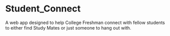 # Student_Connect


A web app designed to help College Freshman connect with fellow students to either find Study Mates or just someone to hang out with.
